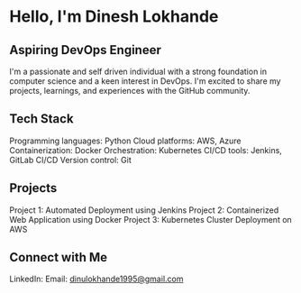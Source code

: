 Hello, I'm Dinesh Lokhande
==========================
Aspiring DevOps Engineer
-----------------------------
I'm a passionate and self driven individual with a strong foundation in computer science and a keen interest in DevOps. I'm excited to share my projects, learnings, and experiences with the GitHub community.

Tech Stack
-------------
Programming languages: Python
Cloud platforms: AWS, Azure
Containerization: Docker
Orchestration: Kubernetes
CI/CD tools: Jenkins, GitLab CI/CD
Version control: Git

Projects
------------
Project 1: Automated Deployment using Jenkins
Project 2: Containerized Web Application using Docker
Project 3: Kubernetes Cluster Deployment on AWS

Connect with Me
-------------------
LinkedIn: 
Email: dinulokhande1995@gmail.com

